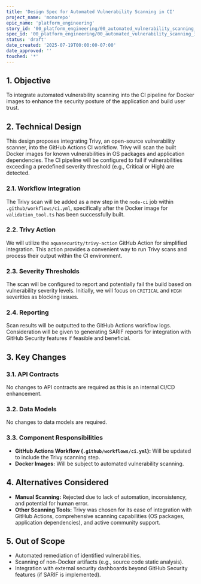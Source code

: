```yaml
---
title: 'Design Spec for Automated Vulnerability Scanning in CI'
project_name: 'monorepo'
epic_name: 'platform_engineering'
story_id: '00_platform_engineering/00_automated_vulnerability_scanning_in_ci'
spec_id: '00_platform_engineering/00_automated_vulnerability_scanning_in_ci/01_design_spec'
status: 'draft'
date_created: '2025-07-19T00:00:00-07:00'
date_approved: ''
touched: '*'
---
```


## 1. Objective

To integrate automated vulnerability scanning into the CI pipeline for Docker images to enhance the security posture of the application and build user trust.

## 2. Technical Design

This design proposes integrating Trivy, an open-source vulnerability scanner, into the GitHub Actions CI workflow. Trivy will scan the built Docker images for known vulnerabilities in OS packages and application dependencies. The CI pipeline will be configured to fail if vulnerabilities exceeding a predefined severity threshold (e.g., Critical or High) are detected.

### 2.1. Workflow Integration

The Trivy scan will be added as a new step in the `node-ci` job within `.github/workflows/ci.yml`, specifically after the Docker image for `validation_tool.ts` has been successfully built.

### 2.2. Trivy Action

We will utilize the `aquasecurity/trivy-action` GitHub Action for simplified integration. This action provides a convenient way to run Trivy scans and process their output within the CI environment.

### 2.3. Severity Thresholds

The scan will be configured to report and potentially fail the build based on vulnerability severity levels. Initially, we will focus on `CRITICAL` and `HIGH` severities as blocking issues.

### 2.4. Reporting

Scan results will be outputted to the GitHub Actions workflow logs. Consideration will be given to generating SARIF reports for integration with GitHub Security features if feasible and beneficial.

## 3. Key Changes

### 3.1. API Contracts

No changes to API contracts are required as this is an internal CI/CD enhancement.

### 3.2. Data Models

No changes to data models are required.

### 3.3. Component Responsibilities

* **GitHub Actions Workflow (`.github/workflows/ci.yml`):** Will be updated to include the Trivy scanning step.
* **Docker Images:** Will be subject to automated vulnerability scanning.

## 4. Alternatives Considered

* **Manual Scanning:** Rejected due to lack of automation, inconsistency, and potential for human error.
* **Other Scanning Tools:** Trivy was chosen for its ease of integration with GitHub Actions, comprehensive scanning capabilities (OS packages, application dependencies), and active community support.

## 5. Out of Scope

* Automated remediation of identified vulnerabilities.
* Scanning of non-Docker artifacts (e.g., source code static analysis).
* Integration with external security dashboards beyond GitHub Security features (if SARIF is implemented).
